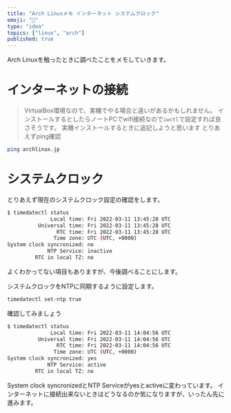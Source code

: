 ```yaml
---
title: "Arch Linuxメモ インターネット システムクロック"
emoji: "🔖"
type: "idea"
topics: ["linux", "arch"]
published: true
---
```


Arch Linuxを触ったときに調べたことをメモしていきます。

# インターネットの接続
> VirtualBox環境なので、実機でやる場合と違いがあるかもしれません。
> インストールするとしたらノートPCでwifi接続なので`iwctl`で設定すれば良さそうです。
> 実機インストールするときに追記しようと思います
とりあえずping確認
```sh
ping archlinux.jp
```

# システムクロック
とりあえず現在のシステムクロック設定の確認をします。
```sh
$ timedatectl status
              Local time: Fri 2022-03-11 13:45:28 UTC
          Universal time: Fri 2022-03-11 13:45:28 UTC
                RTC time: Fri 2022-03-11 13:45:28 UTC
               Time zone: UTC (UTC, +0000)
System clock syncronized: no
             NTP Service: inactive
         RTC in local TZ: no 
```
よくわかってない項目もありますが、今後調べることにします。

システムクロックをNTPに同期するように設定します。
```sh
timedatectl set-ntp true
```
確認してみましょう
```sh
$ timedatectl status
              Local time: Fri 2022-03-11 14:04:56 UTC
          Universal time: Fri 2022-03-11 14:04:56 UTC
                RTC time: Fri 2022-03-11 14:04:56 UTC
               Time zone: UTC (UTC, +0000)
System clock syncronized: yes
             NTP Service: active
         RTC in local TZ: no 
```
System clock syncronizedとNTP Serviceがyesとactiveに変わっています。
インターネットに接続出来ないときはどうなるのか気になりますが、いったん先に進みます。